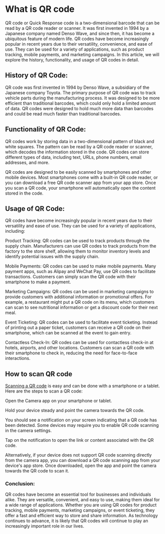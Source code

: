 <h1>What is QR code</h1>
QR code or Quick Response code is a two-dimensional barcode that can be read by a QR code reader or scanner. It was first invented in 1994 by a Japanese company named Denso Wave, and since then, it has become a ubiquitous feature of modern life. QR codes have become increasingly popular in recent years due to their versatility, convenience, and ease of use. They can be used for a variety of applications, such as product tracking, mobile payments, and marketing campaigns. In this article, we will explore the history, functionality, and usage of QR codes in detail.

<h2>History of QR Code:</h2>

QR code was first invented in 1994 by Denso Wave, a subsidiary of the Japanese company Toyota. The primary purpose of QR code was to track vehicle parts during the manufacturing process. It was designed to be more efficient than traditional barcodes, which could only hold a limited amount of data. QR codes were designed to hold much more data than barcodes and could be read much faster than traditional barcodes.

<h2>Functionality of QR Code:</h2>

QR codes work by storing data in a two-dimensional pattern of black and white squares. The pattern can be read by a QR code reader or scanner, which decodes the information stored in the code. QR codes can store different types of data, including text, URLs, phone numbers, email addresses, and more.

QR codes are designed to be easily scanned by smartphones and other mobile devices. Most smartphones come with a built-in QR code reader, or you can download a free QR code scanner app from your app store. Once you scan a QR code, your smartphone will automatically open the content stored in the code.

<h2>Usage of QR Code:</h2>

QR codes have become increasingly popular in recent years due to their versatility and ease of use. They can be used for a variety of applications, including:

Product Tracking: QR codes can be used to track products through the supply chain. Manufacturers can use QR codes to track products from the factory to the store shelf, allowing them to monitor inventory levels and identify potential issues with the supply chain.

Mobile Payments: QR codes can be used to make mobile payments. Many payment apps, such as Alipay and WeChat Pay, use QR codes to facilitate transactions. Customers can simply scan the QR code with their smartphone to make a payment.

Marketing Campaigns: QR codes can be used in marketing campaigns to provide customers with additional information or promotional offers. For example, a restaurant might put a QR code on its menu, which customers can scan to see nutritional information or get a discount code for their next meal.

Event Ticketing: QR codes can be used to facilitate event ticketing. Instead of printing out a paper ticket, customers can receive a QR code on their smartphone, which can be scanned at the event to gain entry.

Contactless Check-In: QR codes can be used for contactless check-in at hotels, airports, and other locations. Customers can scan a QR code with their smartphone to check in, reducing the need for face-to-face interactions.
<h2>How to scan QR code</h2>
<a href="https://wwww.qrscanner.org">Scanning a QR code</a> is easy and can be done with a smartphone or a tablet. Here are the steps to scan a QR code:

Open the Camera app on your smartphone or tablet.

Hold your device steady and point the camera towards the QR code.

You should see a notification on your screen indicating that a QR code has been detected. Some devices may require you to enable QR code scanning in the camera settings.

Tap on the notification to open the link or content associated with the QR code.

Alternatively, if your device does not support QR code scanning directly from the camera app, you can download a QR code scanning app from your device's app store. Once downloaded, open the app and point the camera towards the QR code to scan it.

<h3>Conclusion:</h3>

QR codes have become an essential tool for businesses and individuals alike. They are versatile, convenient, and easy to use, making them ideal for a wide range of applications. Whether you are using QR codes for product tracking, mobile payments, marketing campaigns, or event ticketing, they offer a fast and efficient way to store and share information. As technology continues to advance, it is likely that QR codes will continue to play an increasingly important role in our lives.
